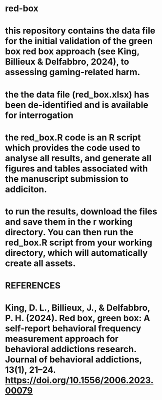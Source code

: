 # red-box

# this repository contains the data file for the initial validation of the green box red box approach (see King, Billieux & Delfabbro, 2024), to assessing gaming-related harm.
# the the data file (red_box.xlsx) has been de-identified and is available for interrogation

# the red_box.R code is an R script which provides the code used to analyse all results, and generate all figures and tables associated with the manuscript submission to addiciton. 

# to run the results, download the files and save them in the r working directory. You can then run the red_box.R script from your working directory, which will automatically create all assets.

# REFERENCES
# King, D. L., Billieux, J., & Delfabbro, P. H. (2024). Red box, green box: A self-report behavioral frequency measurement approach for behavioral addictions research. Journal of behavioral addictions, 13(1), 21–24. https://doi.org/10.1556/2006.2023.00079
